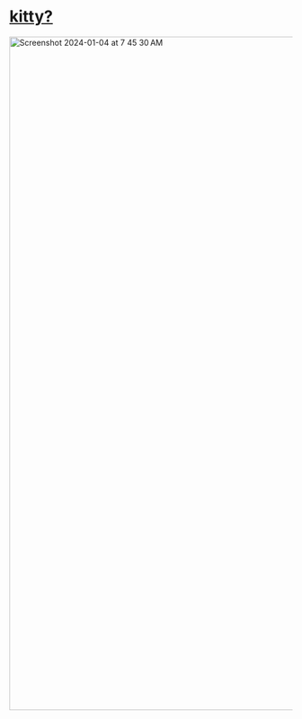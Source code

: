 # <a href="https://daisyui-kitty.vercel.app">kitty?</a>
<img width="1199" alt="Screenshot 2024-01-04 at 7 45 30 AM" src="https://github.com/sudo-self/daisyui-kitty/assets/119916323/bc4ad298-834d-4869-9404-85e63e20a518">
